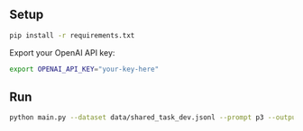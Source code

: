 ## Setup

```bash
pip install -r requirements.txt
```

Export your OpenAI API key:

```bash
export OPENAI_API_KEY="your-key-here"
```

## Run

```bash
python main.py --dataset data/shared_task_dev.jsonl --prompt p3 --output results.json --setting 3-way
